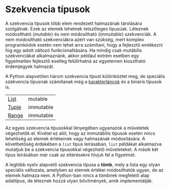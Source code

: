 # Szekvencia típusok
A szekvencia típusok több elem rendezett halmazának tárolására szolgálnak. Ezek az elemek lehetnek tetszőleges típusúak. Léteznek módosítható (*mutable*) és nem módosítható (*immutable*) szekvenciák. A nem módosítható szekvenciákra azért van szükség, mert komplex programkódok esetén nem lehet arra számítani, hogy a fejlesztő emlékezni fog egy adott változó funkcionalitására. Ha mindig csak mutábilis szekvenciákat alkalmaznánk, akkor például extrém esetben egy figyelmetlen fejlesztő esetleg felülírhatná az egyetemen kiosztható érdemjegyek halmazát.

A Python alapvetően három szekvencia típust különböztet meg, de speciális szekvencia típusnak számítanak még a [karakterláncok](/python_basic/variables_text/) és a bináris típusok is.

|||
|-|-|
[List](/python_basic/list/) |mutable
[Tuple](/python_basic/tuple/) |immutable
[Range](/python_basic/range/) |immutable

Az egyes szekvencia típusokkal lényegében ugyanazok a műveletek végezhetők el. Kivétel ez alól, hogy az immutábilis típusok esetén nincs lehetőség az elemek értékeinek vagy halmazának módosítására. A követhetőség érdekében a `list` típus leírásában, `list` példákat alkalmazva mutatjuk be a szekvencia típusokkal végezhető műveleteket. A másik két típus leírásában már csak az eltérésekre hívjuk fel a figyelmet.

A legtöbb nyelv alapvető szekvencia típusa a **tömb**, mely a lista egy olyan speciális változata, amelyben az elemek értékei módosíthatók ugyan, de az elemek halmaza nem. A Python-ban nincs a tömbnek megfelelő alap adattípus, de léteznek hozzá olyan bővítmények, amik implementálják.
